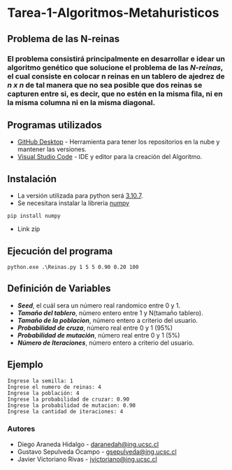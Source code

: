 # Tarea-1-Algoritmos-Metahuristicos
## Problema de las N-reinas
### El problema consistirá principalmente en desarrollar e idear un algoritmo genético que solucione el problema de las ***N-reinas***, el cual consiste en colocar n reinas en un tablero de ajedrez de ***n x n*** de tal manera que no sea posible que dos reinas se capturen entre si, es decir, que no estén en la misma fila, ni en la misma columna ni en la misma diagonal.

## Programas utilizados 

* [GitHub Desktop](https://desktop.github.com/) - Herramienta para tener los repositorios en la nube y mantener las versiones.
* [Visual Studio Code](https://visualstudio.microsoft.com/es/) - IDE y editor para la creación del Algoritmo.

## Instalación
* La versión utilizada para python será [3.10.7](https://www.python.org/downloads/).
* Se necesitara instalar la libreria [numpy](https://numpy.org/)
 ```
 pip install numpy
 ```
 * Link zip

## Ejecución del programa
 ```
 python.exe .\Reinas.py 1 5 5 0.90 0.20 100
 ```

## Definición de Variables
* ***Seed***, el cuál sera un número real randomico entre 0 y 1.
* ***Tamaño del tablero***, número entero entre 1 y N(tamaño tablero).
* ***Tamaño de la poblacion***, número entero a criterio del usuario.
* ***Probabilidad de cruza***, número real entre 0 y 1 (95%)
* ***Probabilidad de mutación***,  número real entre 0 y 1 (5%)
* ***Número de Iteraciones***, número entero a criterio del usuario.

## Ejemplo
```
Ingrese la semilla: 1
Ingrese el numero de reinas: 4
Ingrese la población: 4
Ingrese la probabilidad de cruzar: 0.90
Ingrese la probabilidad de mutacion: 0.90
Ingrese la cantidad de iteraciones: 4
```

### Autores
* Diego Araneda Hidalgo - daranedah@ing.ucsc.cl
* Gustavo Sepulveda Ocampo - gsepulveda@ing.ucsc.cl
* Javier Victoriano Rivas - jvictoriano@ing.ucsc.cl
